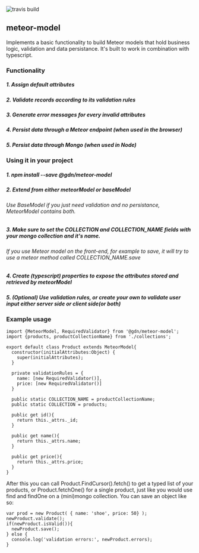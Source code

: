 ![travis build](https://travis-ci.com/GuidionDev/meteor-model.svg?token=bMu85Urom9SKygWhZ7dr&branch=master)

## meteor-model

Implements a basic functionality to build Meteor models that hold business logic, validation and data persistance. It's built to work in combination with typescript.

### Functionality

##### 1. Assign default attributes
##### 2. Validate records according to its validation rules
##### 3. Generate error messages for every invalid attributes
##### 4. Persist data through a Meteor endpoint (when used in the browser)
##### 5. Persist data through Mongo (when used in Node)

### Using it in your project

##### 1. npm install --save @gdn/meteor-model
##### 2. Extend from either meteorModel or baseModel
###### Use BaseModel if you just need validation and no persistance, MeteorModel contains both.
##### 3. Make sure to set the COLLECTION and COLLECTION_NAME fields with your mongo collection and it's name.
###### If you use Meteor model on the front-end, for example to save, it will try to use a meteor method called COLLECTION_NAME.save 
##### 4. Create (typescript) properties to expose the attributes stored and retrieved by meteorModel
##### 5. (Optional) Use validation rules, or create your own to validate user input either server side or client side(or both)

### Example usage

~~~~
import {MeteorModel, RequiredValidator} from '@gdn/meteor-model';
import {products, productCollectionName} from './collections';

export default class Product extends MeteorModel{
  constructor(initialAttributes:Object) {     
    super(initialAttributes);
  }
  
  private validationRules = {
    name: [new RequiredValidator()],    
    price: [new RequiredValidator()]
  }

  public static COLLECTION_NAME = productCollectionName;
  public static COLLECTION = products;

  public get id(){
    return this._attrs._id;
  }

  public get name(){
    return this._attrs.name;
  }
  
  public get price(){
    return this._attrs.price;
  }
}
~~~~

After this you can call Product.FindCursor().fetch() to get a typed list of your products, or Product.fetchOne() for a single product, just like you would use find and findOne on a (mini)mongo collection. You can save an object like so:

~~~~
var prod = new Product( { name: 'shoe', price: 50} );
newProduct.validate();
if(newProduct.isValid()){
  newProduct.save();
} else {
  console.log('validation errors:', newProduct.errors);
}
~~~~      
      
~~~~
